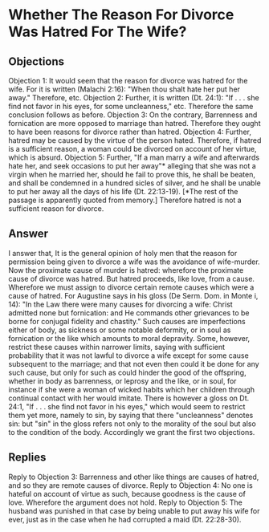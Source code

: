 # Whether The Reason For Divorce Was Hatred For The Wife?
## Objections
Objection 1: It would seem that the reason for divorce was hatred for the wife. For it is written (Malachi 2:16): "When thou shalt hate her put her away." Therefore, etc.
Objection 2: Further, it is written (Dt. 24:1): "If . . . she find not favor in his eyes, for some uncleanness," etc. Therefore the same conclusion follows as before.
Objection 3: On the contrary, Barrenness and fornication are more opposed to marriage than hatred. Therefore they ought to have been reasons for divorce rather than hatred.
Objection 4: Further, hatred may be caused by the virtue of the person hated. Therefore, if hatred is a sufficient reason, a woman could be divorced on account of her virtue, which is absurd.
Objection 5: Further, "If a man marry a wife and afterwards hate her, and seek occasions to put her away"* alleging that she was not a virgin when he married her, should he fail to prove this, he shall be beaten, and shall be condemned in a hundred sicles of silver, and he shall be unable to put her away all the days of his life (Dt. 22:13-19). [*The rest of the passage is apparently quoted from memory.] Therefore hatred is not a sufficient reason for divorce.
## Answer

I answer that, It is the general opinion of holy men that the reason for permission being given to divorce a wife was the avoidance of wife-murder. Now the proximate cause of murder is hatred: wherefore the proximate cause of divorce was hatred. But hatred proceeds, like love, from a cause. Wherefore we must assign to divorce certain remote causes which were a cause of hatred. For Augustine says in his gloss (De Serm. Dom. in Monte i, 14): "In the Law there were many causes for divorcing a wife: Christ admitted none but fornication: and He commands other grievances to be borne for conjugal fidelity and chastity." Such causes are imperfections either of body, as sickness or some notable deformity, or in soul as fornication or the like which amounts to moral depravity. Some, however, restrict these causes within narrower limits, saying with sufficient probability that it was not lawful to divorce a wife except for some cause subsequent to the marriage; and that not even then could it be done for any such cause, but only for such as could hinder the good of the offspring, whether in body as barrenness, or leprosy and the like, or in soul, for instance if she were a woman of wicked habits which her children through continual contact with her would imitate. There is however a gloss on Dt. 24:1, "If . . . she find not favor in his eyes," which would seem to restrict them yet more, namely to sin, by saying that there "uncleanness" denotes sin: but "sin" in the gloss refers not only to the morality of the soul but also to the condition of the body. Accordingly we grant the first two objections.
## Replies
Reply to Objection 3: Barrenness and other like things are causes of hatred, and so they are remote causes of divorce.
Reply to Objection 4: No one is hateful on account of virtue as such, because goodness is the cause of love. Wherefore the argument does not hold.
Reply to Objection 5: The husband was punished in that case by being unable to put away his wife for ever, just as in the case when he had corrupted a maid (Dt. 22:28-30).